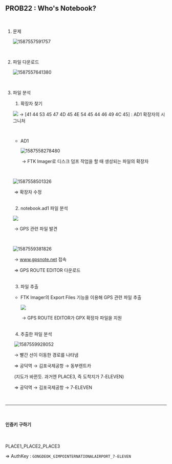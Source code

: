 ## PROB22 : Who's Notebook?

<br>

1. 문제

   ![1587557591757](C:\Users\YONGHA.LEE\AppData\Roaming\Typora\typora-user-images\1587557591757.png)

<br>

2. 파일 다운로드

   ![1587557641380](C:\Users\YONGHA.LEE\AppData\Roaming\Typora\typora-user-images\1587557641380.png)

<br>

3. 파일 분석

   1) 확장자 찾기

   ![](C:\Users\YONGHA.LEE\AppData\Roaming\Typora\typora-user-images\1587558192655.png)	→ [41 44 53 45 47 4D 45 4E 54 45 44 46 49 4C 45] : AD1 확장자의 시그니처

   ​	<br>

   - AD1

     ![1587558278480](C:\Users\YONGHA.LEE\AppData\Roaming\Typora\typora-user-images\1587558278480.png)

     ​	→ FTK Imager로 디스크 덤프 작업을 할 때 생성되는 파일의 확장자

   <br>

   ![1587558501326](C:\Users\YONGHA.LEE\AppData\Roaming\Typora\typora-user-images\1587558501326.png)

   ​	⇒  확장자 수정

   <br>

   2) notebook.ad1 파일 분석

   ![](C:\Users\YONGHA.LEE\AppData\Roaming\Typora\typora-user-images\1587559634339.png)

   ​	→ GPS 관련 파일 발견

   <br>

   ![1587559381826](C:\Users\YONGHA.LEE\AppData\Roaming\Typora\typora-user-images\1587559381826.png)

   ​	→ www.gpsnote.net 접속

   ​	⇒ GPS ROUTE EDITOR 다운로드

   <br>

   3) 파일 추출

   - FTK Imager의 Export Files 기능을 이용해 GPS 관련 파일 추출

     ![](C:\Users\YONGHA.LEE\AppData\Roaming\Typora\typora-user-images\1587559688780.png)

     ​	→ GPS ROUTE EDITOR가 GPX 확장자 파일을 지원

   <br>

   4) 추출한 파일 분석

   ​	![1587559928052](C:\Users\YONGHA.LEE\AppData\Roaming\Typora\typora-user-images\1587559928052.png)

   ​	→ 빨간 선이 이동한 경로를 나타냄

   ​	⇒ 공덕역 → 김포국제공항 → 동부렌트카

   ​		(지도가 바뀐듯. 과거엔 PLACE3, 즉 도착지가 7-ELEVEN)

   ​		⇒ 공덕역 → 김포국제공항 → 7-ELEVEN

<br>

-------------------

<br>

#### 인증키 구하기

<br>

PLACE1_PLACE2_PLACE3

⇒ AuthKey : `GONGDEOK_GIMPOINTERNATIONALAIRPORT_7-ELEVEN`

​	